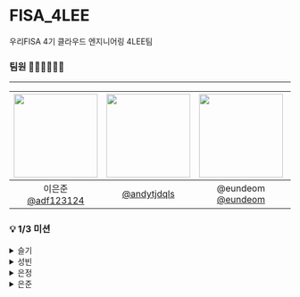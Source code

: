 # FISA_4LEE
우리FISA 4기 클라우드 엔지니어링 4LEE팀


### 팀원 🙆🏻‍♂️🙆🏻‍♀️
---
|<img src="https://avatars.githubusercontent.com/u/179544856?v=4" width="150" height="150"/>|<img src="https://avatars.githubusercontent.com/u/114290855?v=4" width="150" height="150"/>|<img src="https://avatars.githubusercontent.com/u/121565744?v=4" width="150" height="150"/>|<img src="https://avatars.githubusercontent.com/u/55776421?v=4" width="150" height="150"/>|
|:-:|:-:|:-:|:-:|
|이은준<br/>[@adf123124](https://github.com/adf123124)|[@andytjdqls](https://github.com/andytjdqls)|@eundeom<br/>[@eundeom](https://github.com/eundeom)|SeulGi_LEE<br/>[@seulg2027](https://github.com/seulg2027)|


### 💡 1/3  미션
<details>
<summary>슬기</summary>
<div markdown="1">
    
    이은준

    - 처음 봤을 때 : 푸근하고 착해보인다!
    - 밥먹고 나서 : 3일 전에 일본행 티켓 끊고 모든 여행 계획을 세운 찐 J

    이성빈

    - 처음 봤을 때 : 스마트한 동네 교회 오빠
    - 밥먹고 나서 : 장난기 많은 99년생 애늙은이

    이은정

    - 처음 봤을 때 : 차가운 도시의 여자.. 영앤리치
    - 밥먹고 나서 : 귀여운 소식좌
</div>
</details>
<details>
<summary>성빈</summary>
<div markdown="1">
    
    이은준

    - 처음 봤을 때 : 곰 상의 푸근한 이미지
    - 밥먹고 나서 : 착하고 밥 잘 사주는 형

    이슬기

    - 처음 봤을 때 : 확신의 J로 꼼꼼함이 묻어나는 것 같은 첫인상
    - 밥먹고 나서 : 갑자기 빌드패턴을 쓰면서 문제를 내겠다고 해서 무서움 + 장난치기 쉬운(?) 느낌 반응이 좋음

    이은정

    - 처음 봤을 때 : 차갑고 앳된 도시 이미지
    - 밥먹고 나서 : 사투리 쓰는 소식좌
</div>
</details>
<details>
<summary>은정</summary>
<div markdown="1">
    
    - 처음 봤을 때
    이은준님: 푸 같으시다 조용하시다
    이슬기님: 통통 튀는 활발하신 느낌이시다
    이성빈님: 똘똘해보이시다 개발 잘할 것 같아보이시다

    - 밥 먹고 난 후
    이은준님: 생각보다 계획적이심 생각보다 외향적이심
    이슬기님: 밝으시고 말을 잘걸어주심 
    이성빈님: 친절하심 열정적이심
</div>
</details>
<details>
<summary>은준</summary>
<div markdown="1">
    
    - 처음 봤을 때
    이슬기님: 밝은 친구
    이성빈님: 똑똑하고 유머러스한 친구
    이은정님: 작고 조용할거같은 친구

    - 밥 먹고 난 후
    이슬기님: 동글동글한 성격의 친구
    이성빈님: 상대방에게 잘 맞춰주는 친구 
    이은정님: 예상보다는  덜 조용한 친구
</div>
</details>